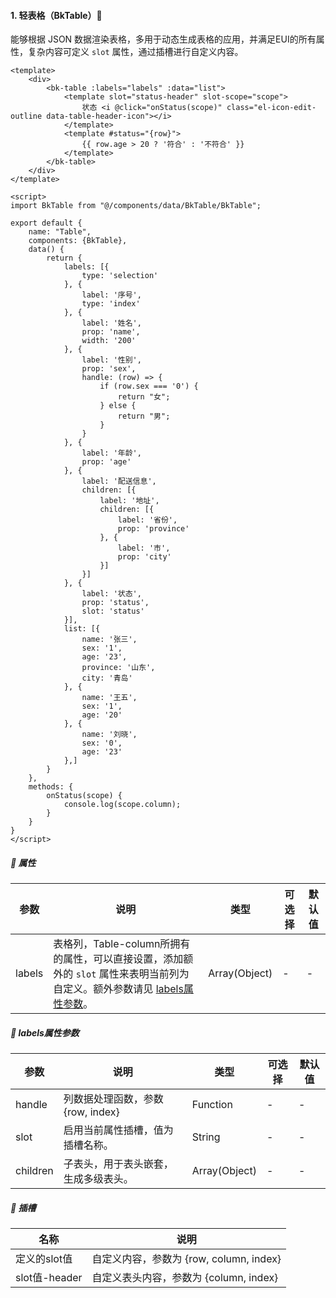 #### 1. 轻表格（BkTable）🎹

能够根据 JSON 数据渲染表格，多用于动态生成表格的应用，并满足EUI的所有属性，复杂内容可定义 `slot` 属性，通过插槽进行自定义内容。

```vue
<template>
    <div>
        <bk-table :labels="labels" :data="list">
            <template slot="status-header" slot-scope="scope">
                状态 <i @click="onStatus(scope)" class="el-icon-edit-outline data-table-header-icon"></i>
            </template>
            <template #status="{row}">
                {{ row.age > 20 ? '符合' : '不符合' }}
            </template>
        </bk-table>
    </div>
</template>

<script>
import BkTable from "@/components/data/BkTable/BkTable";

export default {
    name: "Table",
    components: {BkTable},
    data() {
        return {
            labels: [{
                type: 'selection'
            }, {
                label: '序号',
                type: 'index'
            }, {
                label: '姓名',
                prop: 'name',
                width: '200'
            }, {
                label: '性别',
                prop: 'sex',
                handle: (row) => {
                    if (row.sex === '0') {
                        return "女";
                    } else {
                        return "男";
                    }
                }
            }, {
                label: '年龄',
                prop: 'age'
            }, {
                label: '配送信息',
                children: [{
                    label: '地址',
                    children: [{
                        label: '省份',
                        prop: 'province'
                    }, {
                        label: '市',
                        prop: 'city'
                    }]
                }]
            }, {
                label: '状态',
                prop: 'status',
                slot: 'status'
            }],
            list: [{
                name: '张三',
                sex: '1',
                age: '23',
                province: '山东',
                city: '青岛'
            }, {
                name: '王五',
                sex: '1',
                age: '20'
            }, {
                name: '刘晓',
                sex: '0',
                age: '23'
            },]
        }
    },
    methods: {
        onStatus(scope) {
            console.log(scope.column);
        }
    }
}
</script>
```



##### 📃 属性

| 参数   | 说明                                                         | 类型          | 可选择 | 默认值 |
| ------ | ------------------------------------------------------------ | ------------- | ------ | ------ |
| labels | 表格列，Table-column所拥有的属性，可以直接设置，添加额外的 `slot` 属性来表明当前列为自定义。额外参数请见 [labels属性参数](mds/components/Data?id=📃-labels属性参数)。 | Array(Object) | -      | -      |

##### 📃 labels属性参数

| 参数     | 说明                                 | 类型          | 可选择 | 默认值 |
| -------- | ------------------------------------ | ------------- | ------ | ------ |
| handle   | 列数据处理函数，参数 {row, index}    | Function      | -      | -      |
| slot     | 启用当前属性插槽，值为插槽名称。     | String        | -      | -      |
| children | 子表头，用于表头嵌套，生成多级表头。 | Array(Object) | -      | -      |

##### 🎨 插槽

| 名称          | 说明                                    |
| ------------- | --------------------------------------- |
| 定义的slot值  | 自定义内容，参数为 {row, column, index} |
| slot值-header | 自定义表头内容，参数为 {column, index}  |

